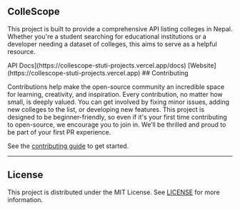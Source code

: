 ## ColleScope
<p>This project is built to provide a comprehensive API listing colleges in Nepal. Whether you're a student searching for educational institutions or a developer needing a dataset of colleges, this  aims to serve as a helpful resource. </p>
API Docs](https://collescope-stuti-projects.vercel.app/docs)
[Website](https://collescope-stuti-projects.vercel.app)
## Contributing

Contributions help make the open-source community an incredible space for learning, creativity, and inspiration. Every contribution, no matter how small, is deeply valued. You can get involved by fixing minor issues, adding new colleges to the list, or developing new features. This project is designed to be beginner-friendly, so even if it's your first time contributing to open-source, we encourage you to join in. We’ll be thrilled and proud to be part of your first PR experience.

See the [contributing guide](https://github.com/SXC-ALCC/collescope/blob/main/contribution.md) to get started.

---

## License

This project is distributed under the MIT License. See [LICENSE](LICENSE) for more information.

